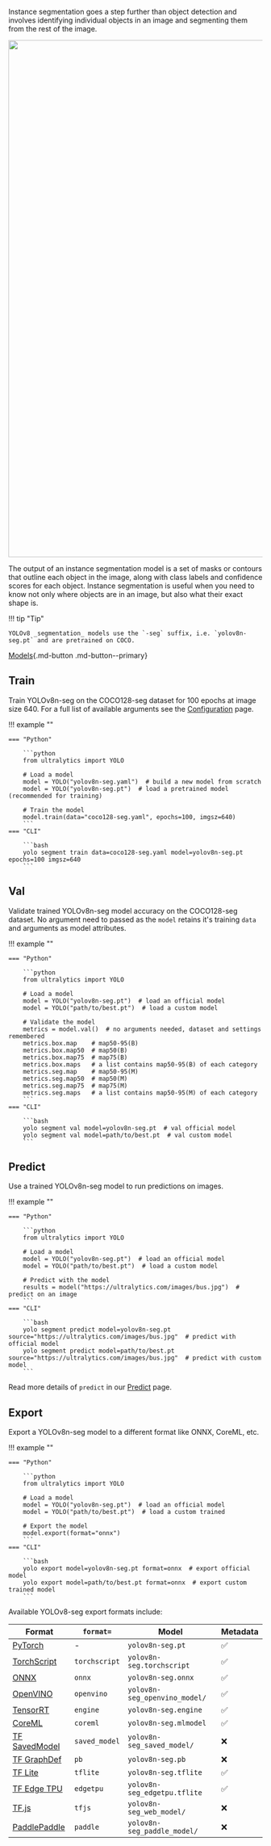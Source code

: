 Instance segmentation goes a step further than object detection and involves identifying individual objects in an image
and segmenting them from the rest of the image.

<img width="1024" src="https://user-images.githubusercontent.com/26833433/212094133-6bb8c21c-3d47-41df-a512-81c5931054ae.png">

The output of an instance segmentation model is a set of masks or
contours that outline each object in the image, along with class labels and confidence scores for each object. Instance
segmentation is useful when you need to know not only where objects are in an image, but also what their exact shape is.

!!! tip "Tip"

    YOLOv8 _segmentation_ models use the `-seg` suffix, i.e. `yolov8n-seg.pt` and are pretrained on COCO.

[Models](https://github.com/ultralytics/ultralytics/tree/main/ultralytics/models/v8/seg){.md-button .md-button--primary}

## Train

Train YOLOv8n-seg on the COCO128-seg dataset for 100 epochs at image size 640. For a full list of available
arguments see the [Configuration](../cfg.md) page.

!!! example ""

    === "Python"
    
        ```python
        from ultralytics import YOLO
        
        # Load a model
        model = YOLO("yolov8n-seg.yaml")  # build a new model from scratch
        model = YOLO("yolov8n-seg.pt")  # load a pretrained model (recommended for training)
        
        # Train the model
        model.train(data="coco128-seg.yaml", epochs=100, imgsz=640)
        ```
    === "CLI"
    
        ```bash
        yolo segment train data=coco128-seg.yaml model=yolov8n-seg.pt epochs=100 imgsz=640
        ```

## Val

Validate trained YOLOv8n-seg model accuracy on the COCO128-seg dataset. No argument need to passed as the `model`
retains it's training `data` and arguments as model attributes.

!!! example ""

    === "Python"
    
        ```python
        from ultralytics import YOLO
        
        # Load a model
        model = YOLO("yolov8n-seg.pt")  # load an official model
        model = YOLO("path/to/best.pt")  # load a custom model
        
        # Validate the model
        metrics = model.val()  # no arguments needed, dataset and settings remembered
        metrics.box.map    # map50-95(B)
        metrics.box.map50  # map50(B)
        metrics.box.map75  # map75(B)
        metrics.box.maps   # a list contains map50-95(B) of each category
        metrics.seg.map    # map50-95(M)
        metrics.seg.map50  # map50(M)
        metrics.seg.map75  # map75(M)
        metrics.seg.maps   # a list contains map50-95(M) of each category
        ```
    === "CLI"
    
        ```bash
        yolo segment val model=yolov8n-seg.pt  # val official model
        yolo segment val model=path/to/best.pt  # val custom model
        ```

## Predict

Use a trained YOLOv8n-seg model to run predictions on images.

!!! example ""

    === "Python"
    
        ```python
        from ultralytics import YOLO
        
        # Load a model
        model = YOLO("yolov8n-seg.pt")  # load an official model
        model = YOLO("path/to/best.pt")  # load a custom model
        
        # Predict with the model
        results = model("https://ultralytics.com/images/bus.jpg")  # predict on an image
        ```
    === "CLI"
    
        ```bash
        yolo segment predict model=yolov8n-seg.pt source="https://ultralytics.com/images/bus.jpg"  # predict with official model
        yolo segment predict model=path/to/best.pt source="https://ultralytics.com/images/bus.jpg"  # predict with custom model
        ```
Read more details of `predict` in our [Predict](https://docs.ultralytics.com/predict/) page.

## Export

Export a YOLOv8n-seg model to a different format like ONNX, CoreML, etc.

!!! example ""

    === "Python"
    
        ```python
        from ultralytics import YOLO
        
        # Load a model
        model = YOLO("yolov8n-seg.pt")  # load an official model
        model = YOLO("path/to/best.pt")  # load a custom trained
        
        # Export the model
        model.export(format="onnx")
        ```
    === "CLI"
    
        ```bash
        yolo export model=yolov8n-seg.pt format=onnx  # export official model
        yolo export model=path/to/best.pt format=onnx  # export custom trained model
        ```

Available YOLOv8-seg export formats include:

| Format                                                             | `format=`     | Model                     | Metadata |
|--------------------------------------------------------------------|---------------|---------------------------|----------|
| [PyTorch](https://pytorch.org/)                                    | -             | `yolov8n-seg.pt`              | ✅        |
| [TorchScript](https://pytorch.org/docs/stable/jit.html)            | `torchscript` | `yolov8n-seg.torchscript`     | ✅        |
| [ONNX](https://onnx.ai/)                                           | `onnx`        | `yolov8n-seg.onnx`            | ✅        |
| [OpenVINO](https://docs.openvino.ai/latest/index.html)             | `openvino`    | `yolov8n-seg_openvino_model/` | ✅        |
| [TensorRT](https://developer.nvidia.com/tensorrt)                  | `engine`      | `yolov8n-seg.engine`          | ✅        |
| [CoreML](https://github.com/apple/coremltools)                     | `coreml`      | `yolov8n-seg.mlmodel`         | ✅        |
| [TF SavedModel](https://www.tensorflow.org/guide/saved_model)      | `saved_model` | `yolov8n-seg_saved_model/`    | ❌        |
| [TF GraphDef](https://www.tensorflow.org/api_docs/python/tf/Graph) | `pb`          | `yolov8n-seg.pb`              | ❌        |
| [TF Lite](https://www.tensorflow.org/lite)                         | `tflite`      | `yolov8n-seg.tflite`          | ✅        |
| [TF Edge TPU](https://coral.ai/docs/edgetpu/models-intro/)         | `edgetpu`     | `yolov8n-seg_edgetpu.tflite`  | ✅        |
| [TF.js](https://www.tensorflow.org/js)                             | `tfjs`        | `yolov8n-seg_web_model/`      | ❌        |
| [PaddlePaddle](https://github.com/PaddlePaddle)                    | `paddle`      | `yolov8n-seg_paddle_model/`   | ❌        |


